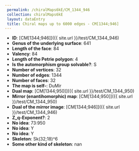 ```yaml
--- 
 permalink: /chiralMaps6kE/CM_1344_946 
 collection: chiralMaps6kE
 layout: dataEntry
 title: Chiral maps up to 6000 edges - CM[1344;946]
---
```


- **ID**: [CM[1344;946]]({{ site.url }}/test/CM_1344_946)
- **Genus of the underlying surface**: 641
- **Length of the face**: 84
- **Valency**: 84
- **Length of the Petrie polygon**: 4
- **Is the automorphism group solvable?**: S
- **Number of vertices**: 32
- **Number of edges**: 1344
- **Number of faces**: 32
- **The map is self-**: DuMir
- **Dual map**: [CM[1344;950]]({{ site.url }}/test/CM_1344_950)
- **Mirror (enantihomorphic) map**: [CM[1344;950]]({{ site.url }}/test/CM_1344_950)
- **Dual of the mirror image**: [CM[1344;946]]({{ site.url }}/test/CM_1344_946)
- **Z_q-Exponent?**: 2
- **No idea**:  73:950
- **No idea**: Y
- **No idea**: Y
- **Skeleton**: Sk(32;18)^6
- **Some other kind of skeleton**: nan
